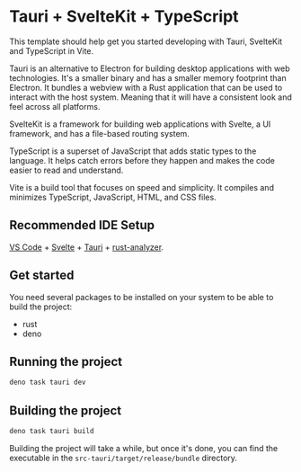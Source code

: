# Tauri + SvelteKit + TypeScript

This template should help get you started developing with Tauri, SvelteKit and TypeScript in Vite.

Tauri is an alternative to Electron for building desktop applications with web technologies. It's a smaller binary and has a smaller memory footprint than Electron. It bundles a webview with a Rust application that can be used to interact with the host system. Meaning that it will have a consistent look and feel across all platforms.

SvelteKit is a framework for building web applications with Svelte, a UI framework, and has a file-based routing system.

TypeScript is a superset of JavaScript that adds static types to the language. It helps catch errors before they happen and makes the code easier to read and understand.

Vite is a build tool that focuses on speed and simplicity. It compiles and minimizes TypeScript, JavaScript, HTML, and CSS files.

## Recommended IDE Setup

[VS Code](https://code.visualstudio.com/) + [Svelte](https://marketplace.visualstudio.com/items?itemName=svelte.svelte-vscode) + [Tauri](https://marketplace.visualstudio.com/items?itemName=tauri-apps.tauri-vscode) + [rust-analyzer](https://marketplace.visualstudio.com/items?itemName=rust-lang.rust-analyzer).

## Get started

You need several packages to be installed on your system to be able to build the project:

- rust
- deno

## Running the project

```bash
deno task tauri dev
```

## Building the project

```bash
deno task tauri build
```

Building the project will take a while, but once it's done, you can find the executable in the `src-tauri/target/release/bundle` directory.
